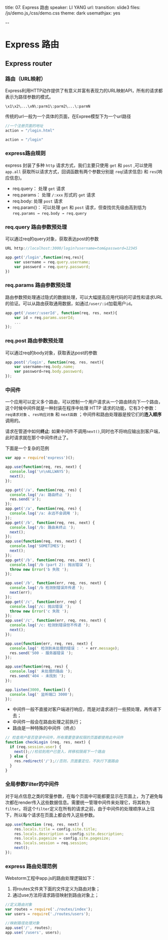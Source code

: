 title: 07. Express 路由
speaker: LI YANG
url: 
transition: slide3
files: /js/demo.js,/css/demo.css
theme: dark
usemathjax: yes

--
# Express 路由
## Express router


### 路由（URL映射）
Express利用HTTP动作提供了有意义并富有表现力的URL映射API，所有的请求都表示为路径参数的模式。
```
\x1\x2\...\xN\:parm1\:parm2\...\:parmN
```

传统的url一般为一个具体的页面，在Expree模型下为一个url路径
```js
//一个注册页面的地址
action = "/login.html"

action = "/login"
```

### express路由规则
express 封装了多种 `http` 请求方式，我们主要只使用 `get` 和 `post` ,可以使用 `app.all` 获取所以请求方式，回调函数有两个参数分别是 `req`(请求信息) 和 `res`(响应信息)。

* req.query： 处理 `get` 请求
* req.params： 处理 `/:xxx` 形式的 `get` 请求
* req.body: 处理 `post` 请求
* req.param()： 可以处理 `get` 和 `post` 请求，但查找优先级由高到低为 `req.params → req.body → req.query`

### req.query 路由参数预处理 
可以通过req的query对象，获取表达post的参数
```js
URL http://localhost:3000/login?username=tom&password=12345

app.get('/login',function(req,res){
    var username = req.query.username;
    var password = req.query.password;
})
```

### req.params 路由参数预处理 
路由参数预处理通过隐式的数据处理，可以大幅提高应用代码的可读性和请求URL的验证。可以从路由获取通用数据，如通过`/user/:id`加载用户` id `。
```js
app.get('/user/:userId', function(req, res, next){
    var id = req.params.userId;
    ...
});
```

### req.post 路由参数预处理 
可以通过req的body对象，获取表达post的参数
```js
app.post('/login', function(req, res, next){
    var username=req.body.name;
    var password=req.body.password;
});
```


### 中间件
一个应用可以定义多个路由，可以控制一个用户请求从一个路由转向下一个路由，这个时候中间件就是一种封装在程序中处理 HTTP 请求的功能，它有3个参数：`req请求对象` 、`res响应对象` 和 `next函数` ；中间件和路由处理器是按它们的**连入顺序**调用的。

请求在管道中如何**终止**: 如果中间件不调用`next()`,同时也不将响应输出到客户端，此时请求就在那个中间件终止了。


下面是一个复杂的范例
```js
var app = require('express')();

app.use(function(req, res, next) {
  console.log('\n\nALLWAYS');
  next();
});

app.get('/a', function(req, res) {
  console.log('/a: 路由终止 ');
  res.send('a');
});
app.get('/a', function(req, res) {
  console.log('/a: 永远不会调用 ');
});
app.get('/b', function(req, res, next) {
  console.log('/b: 路由未终止 ');
  next();
});
app.use(function(req, res, next) {
  console.log('SOMETIMES');
  next();
});
app.get('/b', function(req, res, next) {
  console.log('/b (part 2): 抛出错误 ');
  throw new Error('b 失败 ');
});

app.use('/b', function(err, req, res, next) {
  console.log('/b 检测到错误并传递 ');
  next(err);
});
app.get('/c', function(err, req) {
  console.log('/c: 抛出错误 ');
  throw new Error('c 失败 ');
});
app.use('/c', function(err, req, res, next) {
  console.log('/c: 检测到错误但不传递 ');
  next();
});

app.use(function(err, req, res, next) {
  console.log(' 检测到未处理的错误 : ' + err.message);
  res.send('500 - 服务器错误 ');
});

app.use(function(req, res) {
  console.log(' 未处理的路由 ');
  res.send('404 - 未找到 ');
});

app.listen(3000, function() {
  console.log(' 监听端口 3000');
});
```

* 中间件一般不直接对客户端进行响应，而是对请求进行一些预处理，再传递下去；
* 中间件一般会在路由处理之前执行；
* 路由是一种特殊的中间件（终点）

```js
// 检查用户是否登录中间件，所有需要登录权限的页面都使用此中间件
function checkLogin (req, res, next) {
  if (req.session.user) {
    next();//检验到用户已登入，转移权限阁下一个路由
  } else {
    res.redirect('/');//否则，页面重定位，不执行下面路由
  }
} 
```


### 全局参数Filter的中间件
对于站点信息之类的常量参数，在每个页面中可能都要显示在页面上，为了避免每次都在render传入这些数据信息。需要统一管理中间件来处理它，将其称为`filter`。将这个`filter`定义在所有的请求之前，由于中间件的处理顺序从上往下，所以每个请求在页面上都会传入这些参数。
```js
app.use(function (req, res, next) {
    res.locals.title = config.site.title;
    res.locals.description = config.site.description;
    res.locals.pagesize = config.site.pagesize;
    res.locals.session = req.session;
    next();
});
```

### express 路由处理范例
Webstorm工程中app.js的路由处理逻辑如下：

1. 将routes文件夹下面的文件定义为路由对象；  
2. 通过use方法将请求路径映射到路由对象上；  

```js
//定义路由对象
var routes = require('./routes/index');
var users = require('./routes/users');

//映射路径处理对象
app.use('/', routes);
app.use('/users', users);
```